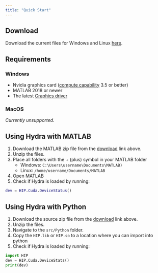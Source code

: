 ```yaml
---
title: "Quick Start"
---
```


## Download

Download the current files for Windows and Linux [here](https://github.com/ericwait/hydra-image-processor/releases).

## Requirements

### Windows

* Nvidia graphics card ([compute capability](https://developer.nvidia.com/cuda-gpus#compute) 3.5 or better)
* MATLAB 2018 or newer
* The latest [Graphics driver](https://www.nvidia.com/Download/index.aspx)

### MacOS

_Currently unsupported._

## Using Hydra with MATLAB

1. Download the MATLAB zip file from the [download](#download) link above.
2. Unzip the files.
3. Place all folders with the + (plus) symbol in your MATLAB folder
    * Windows: `C:\Users\username\Documents\MATLAB)`
    * Linux: `/home/username/Documents/MATLAB`
4. Open MATLAB
5. Check if Hydra is loaded by running:

```matlab
dev = HIP.Cuda.DeviceStatus()
```

## Using Hydra with Python

1. Download the source zip file from the [download](#download) link above.
2. Unzip the files.
3. Navigate to the `src/Python` folder.
4. Copy the `HIP.lib` or `HIP.so` to a location where you can import into python
5. Check if Hydra is loaded by running:

```python
import HIP
dev = HIP.Cuda.DeviceStats()
print(dev)
```
